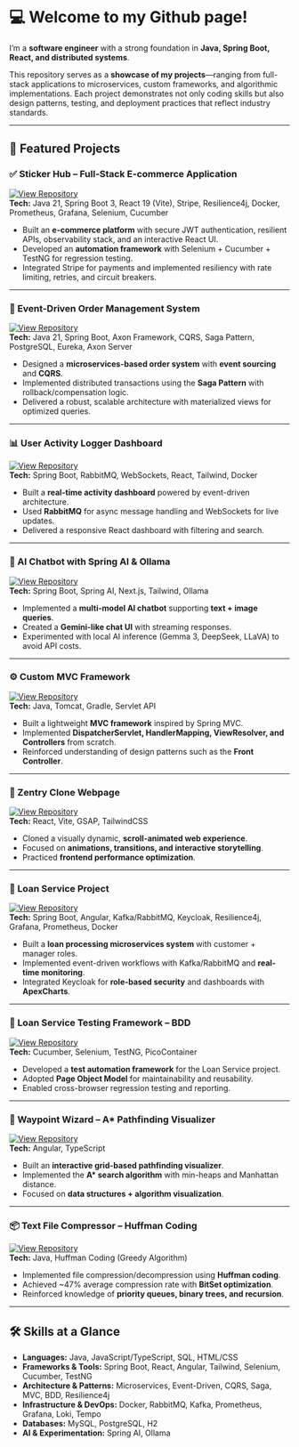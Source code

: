 # 💻 Welcome to my Github page!

I’m a **software engineer** with a strong foundation in **Java, Spring Boot, React, and distributed systems**.

This repository serves as a **showcase of my projects**—ranging from full-stack applications to microservices, custom frameworks, and algorithmic implementations. Each project demonstrates not only coding skills but also design patterns, testing, and deployment practices that reflect industry standards.

---

## 🚀 Featured Projects

### ✅ Sticker Hub – Full-Stack E-commerce Application
[![View Repository](https://img.shields.io/badge/Repo-GitHub-brightgreen?logo=github&style=for-the-badge)](https://github.com/dev4hk/sticker-hub)  
**Tech:** Java 21, Spring Boot 3, React 19 (Vite), Stripe, Resilience4j, Docker, Prometheus, Grafana, Selenium, Cucumber  
- Built an **e-commerce platform** with secure JWT authentication, resilient APIs, observability stack, and an interactive React UI.  
- Developed an **automation framework** with Selenium + Cucumber + TestNG for regression testing.  
- Integrated Stripe for payments and implemented resiliency with rate limiting, retries, and circuit breakers.  

---

### 📝 Event-Driven Order Management System
[![View Repository](https://img.shields.io/badge/Repo-GitHub-brightgreen?logo=github&style=for-the-badge)](https://github.com/dev4hk/event-driven-order-management)  
**Tech:** Java 21, Spring Boot, Axon Framework, CQRS, Saga Pattern, PostgreSQL, Eureka, Axon Server  
- Designed a **microservices-based order system** with **event sourcing** and **CQRS**.  
- Implemented distributed transactions using the **Saga Pattern** with rollback/compensation logic.  
- Delivered a robust, scalable architecture with materialized views for optimized queries.  

---

### 📊 User Activity Logger Dashboard
[![View Repository](https://img.shields.io/badge/Repo-GitHub-brightgreen?logo=github&style=for-the-badge)](https://github.com/dev4hk/Activity-Logger)  
**Tech:** Spring Boot, RabbitMQ, WebSockets, React, Tailwind, Docker  
- Built a **real-time activity dashboard** powered by event-driven architecture.  
- Used **RabbitMQ** for async message handling and WebSockets for live updates.  
- Delivered a responsive React dashboard with filtering and search.  

---

### 🤖 AI Chatbot with Spring AI & Ollama
[![View Repository](https://img.shields.io/badge/Repo-GitHub-brightgreen?logo=github&style=for-the-badge)](https://github.com/dev4hk/SpringAI-Chatbot)  
**Tech:** Spring Boot, Spring AI, Next.js, Tailwind, Ollama  
- Implemented a **multi-model AI chatbot** supporting **text + image queries**.  
- Created a **Gemini-like chat UI** with streaming responses.  
- Experimented with local AI inference (Gemma 3, DeepSeek, LLaVA) to avoid API costs.  

---

### ⚙️ Custom MVC Framework
[![View Repository](https://img.shields.io/badge/Repo-GitHub-brightgreen?logo=github&style=for-the-badge)](https://github.com/dev4hk/java-my-own-MVC-framework)  
**Tech:** Java, Tomcat, Gradle, Servlet API  
- Built a lightweight **MVC framework** inspired by Spring MVC.  
- Implemented **DispatcherServlet, HandlerMapping, ViewResolver, and Controllers** from scratch.  
- Reinforced understanding of design patterns such as the **Front Controller**.  

---

### 🎨 Zentry Clone Webpage
[![View Repository](https://img.shields.io/badge/Repo-GitHub-brightgreen?logo=github&style=for-the-badge)](https://github.com/dev4hk/zentry-clone)  
**Tech:** React, Vite, GSAP, TailwindCSS  
- Cloned a visually dynamic, **scroll-animated web experience**.  
- Focused on **animations, transitions, and interactive storytelling**.  
- Practiced **frontend performance optimization**.  

---

### 💼 Loan Service Project
[![View Repository](https://img.shields.io/badge/Repo-GitHub-brightgreen?logo=github&style=for-the-badge)](https://github.com/dev4hk/loan-springboot-microservices)  
**Tech:** Spring Boot, Angular, Kafka/RabbitMQ, Keycloak, Resilience4j, Grafana, Prometheus, Docker  
- Built a **loan processing microservices system** with customer + manager roles.  
- Implemented event-driven workflows with Kafka/RabbitMQ and **real-time monitoring**.  
- Integrated Keycloak for **role-based security** and dashboards with **ApexCharts**.  

---

### 🧪 Loan Service Testing Framework – BDD
[![View Repository](https://img.shields.io/badge/Repo-GitHub-brightgreen?logo=github&style=for-the-badge)](https://github.com/dev4hk/loan-springboot-microservices-test)  
**Tech:** Cucumber, Selenium, TestNG, PicoContainer  
- Developed a **test automation framework** for the Loan Service project.  
- Adopted **Page Object Model** for maintainability and reusability.  
- Enabled cross-browser regression testing and reporting.  

---

### 🧭 Waypoint Wizard – A* Pathfinding Visualizer
[![View Repository](https://img.shields.io/badge/Repo-GitHub-brightgreen?logo=github&style=for-the-badge)](https://github.com/dev4hk/Waypoint-Wizard)  
**Tech:** Angular, TypeScript  
- Built an **interactive grid-based pathfinding visualizer**.  
- Implemented the **A\* search algorithm** with min-heaps and Manhattan distance.  
- Focused on **data structures + algorithm visualization**.  

---

### 📦 Text File Compressor – Huffman Coding
[![View Repository](https://img.shields.io/badge/Repo-GitHub-brightgreen?logo=github&style=for-the-badge)](https://github.com/dev4hk/file-compressor)  
**Tech:** Java, Huffman Coding (Greedy Algorithm)  
- Implemented file compression/decompression using **Huffman coding**.  
- Achieved ~47% average compression rate with **BitSet optimization**.  
- Reinforced knowledge of **priority queues, binary trees, and recursion**.  

---

## 🛠️ Skills at a Glance

- **Languages:** Java, JavaScript/TypeScript, SQL, HTML/CSS  
- **Frameworks & Tools:** Spring Boot, React, Angular, Tailwind, Selenium, Cucumber, TestNG  
- **Architecture & Patterns:** Microservices, Event-Driven, CQRS, Saga, MVC, BDD, Resilience4j  
- **Infrastructure & DevOps:** Docker, RabbitMQ, Kafka, Prometheus, Grafana, Loki, Tempo  
- **Databases:** MySQL, PostgreSQL, H2  
- **AI & Experimentation:** Spring AI, Ollama  

